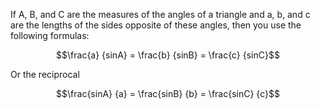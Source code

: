 If  A, B, and C are the measures of the angles of a triangle and a, b, and c are the lengths of the sides opposite of these angles, then you use the following formulas:

$$\frac{a} {sinA} = \frac{b} {sinB} = \frac{c} {sinC}$$

Or the reciprocal

$$\frac{sinA} {a} = \frac{sinB} {b} = \frac{sinC} {c}$$
